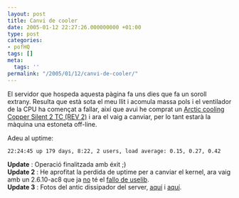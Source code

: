 ```yaml
---
layout: post
title: Canvi de cooler
date: 2005-01-12 22:27:26.000000000 +01:00
type: post
categories:
- pofHQ
tags: []
meta:
  tags: ''
permalink: "/2005/01/12/canvi-de-cooler/"
---
```

El servidor que hospeda aquesta pàgina fa uns dies que fa un soroll extrany. Resulta que està sota el meu llit i acomula massa pols i el ventilador de la CPU ha començat a fallar, així que avui he comprat un [Arctic cooling Copper Silent 2 TC (REV 2)](http://www.arctic-cooling.com/cpu2.php?idx=15) i ara el vaig a canviar, per lo tant estarà la màquina una estoneta off-line.

Adeu al uptime:

```
22:24:45 up 179 days, 8:22, 2 users, load average: 0.15, 0.27, 0.42
```

**Update** : Operació finalitzada amb éxit ;)  
**Update 2** : He aprofitat la perdida de uptime per a canviar el kernel, ara vaig amb un 2.6.10-ac8 que ja [no](http://linux.slashdot.org/comments.pl?sid=135324&cid=11292189) té el [fallo de uselib](http://isec.pl/vulnerabilities/isec-0021-uselib.txt).  
**Update 3** : Fotos del antic dissipador del server, [aquí](/photos/file/albums/moblog/2005/Jan/200501132022_00176.jpg&page=1) i [aquí](/photos/file/albums/moblog/2005/Jan/200501132023_00177.jpg&page=1).

